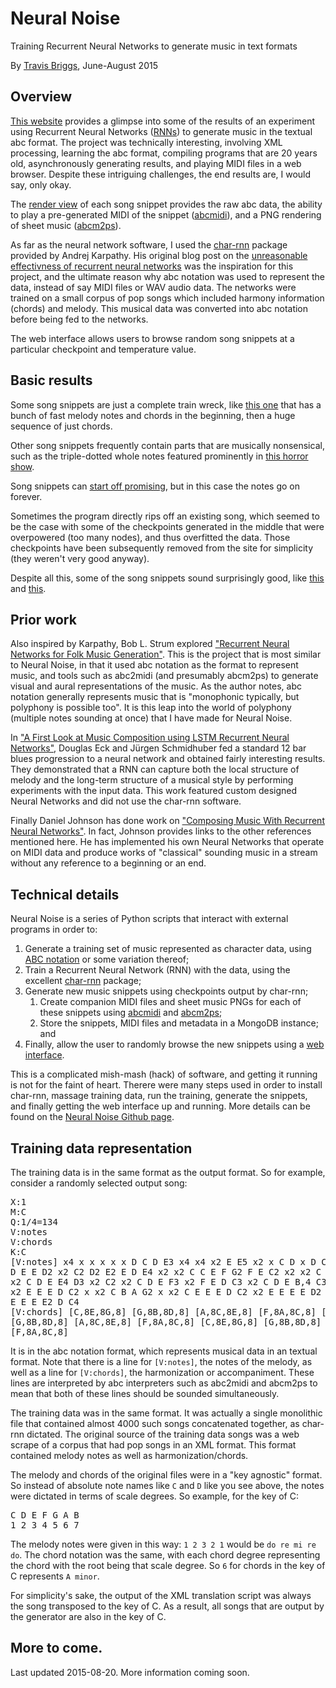 # Neural Noise

Training Recurrent Neural Networks to generate music in text formats

By [Travis Briggs](http://travisbriggs.com), June-August 2015

## Overview

[This website](/) provides a glimpse into some of the results of an experiment
using Recurrent Neural Networks
([RNNs](https://en.wikipedia.org/wiki/Recurrent_neural_network))
to generate music in the textual abc format. The project was technically
interesting, involving XML processing, learning the abc format, compiling
programs that are 20 years old, asynchronously generating results, and playing
MIDI files in a web browser. Despite these intriguing challenges, the end
results are, I would say, only okay.

The
[render view](http://nn.0-z-0.com/render/lm_lstm_epoch19.46_0.4127.t7/5595e55fdff8de2c9234bf6d)
of each song snippet provides the raw abc data, the ability to
play a pre-generated MIDI of the snippet
([abcmidi](http://abc.sourceforge.net/abcMIDI/)),
and a PNG rendering of sheet music ([abcm2ps](http://moinejf.free.fr/)).

As far as the neural network software, I used the
[char-rnn](https://github.com/karpathy/char-rnn) package provided by Andrej
Karpathy. His original blog post on the
[unreasonable effectivness of recurrent neural networks](http://karpathy.github.io/2015/05/21/rnn-effectiveness/)
was the inspiration for this project, and the ultimate reason why abc notation
was used to represent the data, instead of say MIDI files or WAV audio data.
The networks were trained on a small corpus of pop songs which included harmony
information (chords) and melody. This musical data was converted into abc
notation before being fed to the networks.

The web interface allows users to browse random song snippets at a particular
checkpoint and temperature value.

## Basic results

Some song snippets are just a complete train wreck, like
[this one](http://nn.0-z-0.com/render/lm_lstm_epoch19.46_0.4127.t7/5595eaa5dff8de2c9234bffd)
that has a bunch of fast melody notes and chords in the beginning, then a huge
sequence of just chords.

Other song snippets frequently contain parts that are musically nonsensical,
such as the triple-dotted whole notes featured prominently in
[this horror show](http://nn.0-z-0.com/render/lm_lstm_epoch19.46_0.4127.t7/5595eb77dff8de2c9234c024).

Song snippets can
[start off promising](http://nn.0-z-0.com/render/lm_lstm_epoch19.46_0.4127.t7/5595ecabdff8de2c9234c043),
but in this case the notes go on forever.

Sometimes the program directly rips off an existing song, which seemed to be the
case with some of the checkpoints generated in the middle that were overpowered 
(too many nodes), and thus overfitted the data. Those checkpoints have been
subsequently removed from the site for simplicity (they weren't very good
anyway).

Despite all this, some of the song snippets sound surprisingly good, like
[this](http://nn.0-z-0.com/render/lm_lstm_epoch19.46_0.4127.t7/5595e55fdff8de2c9234bf6d)
and
[this](http://nn.0-z-0.com/render/lm_lstm_epoch19.46_0.4127.t7/5595e4f8dff8de2c9234bf6a).

## Prior work

Also inspired by Karpathy, Bob L. Strum explored
["Recurrent Neural Networks for Folk Music Generation"](https://highnoongmt.wordpress.com/2015/05/22/lisls-stis-recurrent-neural-networks-for-folk-music-generation/).
This is the project that is most similar to Neural Noise, in that it used abc
notation as the format to represent music, and tools such as abc2midi (and
presumably abcm2ps) to generate visual and aural representations of the music.
As the author notes, abc notation generally represents music that is "monophonic
typically, but polyphony is possible too". It is this leap into the world of
polyphony (multiple notes sounding at once) that I have made for Neural Noise.

In ["A First Look at Music Composition using LSTM Recurrent Neural Networks"](http://people.idsia.ch/~juergen/blues/IDSIA-07-02.pdf),
Douglas Eck and Jürgen Schmidhuber fed a standard 12 bar blues progression to a
neural network and obtained fairly interesting results. They demonstrated that
a RNN can capture both the local structure of melody and the long-term structure
of a musical style by performing experiments with the input data. This work
featured custom designed Neural Networks and did not use the char-rnn software.

Finally Daniel Johnson has done work on ["Composing Music With Recurrent Neural Networks"](http://www.hexahedria.com/2015/08/03/composing-music-with-recurrent-neural-networks/).
In fact, Johnson provides links to the other references mentioned here. He has
implemented his own Neural Networks that operate on MIDI data and produce works
of "classical" sounding music in a stream without any reference to a beginning
or an end.

## Technical details

Neural Noise is a series of Python scripts that interact with external programs
in order to:

1. Generate a training set of music represented as character data, using
[ABC notation](http://abcnotation.com) or some variation thereof;
1. Train a Recurrent Neural Network (RNN) with the data, using the excellent
[char-rnn](https://github.com/karpathy/char-rnn) package;
1. Generate new music snippets using checkpoints output by char-rnn;
   1. Create companion MIDI files and sheet music PNGs for each of these
   snippets using [abcmidi](https://github.com/audiodude/abcmidi) and
   [abcm2ps](https://github.com/audiodude/abcm2ps);
   1. Store the snippets, MIDI files and metadata in a MongoDB instance; and
1. Finally, allow the user to randomly browse the new snippets using a [web interface](http://nn.0-z-0.com).

This is a complicated mish-mash (hack) of software, and getting it running is
not for the faint of heart. Therere were many steps used in order to install
char-rnn, massage training data, run the training, generate the snippets,
and finally getting the web interface up and running. More details can be found
on the [Neural Noise Github page](https://github.com/audiodude/neural-noise).

## Training data representation

The training data is in the same format as the output format. So for example,
consider a randomly selected output song:
<pre>
X:1
M:C
Q:1/4=134
V:notes
V:chords
K:C
[V:notes] x4 x x x x x D C D E3 x4 x4 x2 E E5 x2 x C D x D C2 x3 C E D E D4 x2 C
D E E D2 x2 C2 D2 E2 E D E4 x2 x2 C C E F G2 F E C2 x2 x2 C D E F3 x2 F E D C3
x2 C D E E4 D3 x2 C2 x2 C D E F3 x2 F E D C3 x2 C D E B,4 C3 E D C2 x2 E E D D2
x2 E E E D C2 x x2 C B A G2 x x2 C E E E D C2 x2 E E E E D2 C D2 E E2 x C E E E
E E E E2 D C4
[V:chords] [C,8E,8G,8] [G,8B,8D,8] [A,8C,8E,8] [F,8A,8C,8] [C,8E,8G,8]
[G,8B,8D,8] [A,8C,8E,8] [F,8A,8C,8] [C,8E,8G,8] [G,8B,8D,8] [A,8C,8E,8]
[F,8A,8C,8]
</pre>

It is in the abc notation format, which represents musical data in an textual
format. Note that there is a line for `[V:notes]`, the notes of the melody, as
well as a line for `[V:chords]`, the harmonization or accompaniment. These lines
are interpreted by abc interpreters such as abc2midi and abcm2ps to mean that
both of these lines should be sounded simultaneously.

The training data was in the same format. It was actually a single monolithic
file that contained almost 4000 such songs concatenated together, as char-rnn
dictated. The original source of the training data songs was a web scrape of a
corpus that had pop songs in an XML format. This format contained melody notes
as well as harmonization/chords.

The melody and chords of the original files were in a "key agnostic" format. So
instead of absolute note names like `C` and `D` like you see above, the notes
were dictated in terms of scale degrees. So example, for the key of C:
<pre>
C D E F G A B
1 2 3 4 5 6 7
</pre>

The melody notes were given in this way: `1 2 3 2 1` would be `do re mi re do`.
The chord notation was the same, with each chord degree representing the chord
with the root being that scale degree. So `6` for chords in the key of C
represents `A minor`.

For simplicity's sake, the output of the XML translation script was always the
song transposed to the key of C. As a result, all songs that are output by the
generator are also in the key of C.

## More to come.

Last updated 2015-08-20. More information coming soon.
